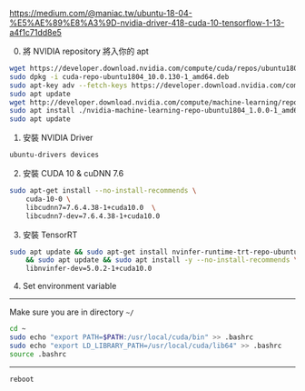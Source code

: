 
https://medium.com/@maniac.tw/ubuntu-18-04-%E5%AE%89%E8%A3%9D-nvidia-driver-418-cuda-10-tensorflow-1-13-a4f1c71dd8e5

0. 將 NVIDIA repository 將入你的 apt

```bash
wget https://developer.download.nvidia.com/compute/cuda/repos/ubuntu1804/x86_64/cuda-repo-ubuntu1804_10.0.130-1_amd64.deb
sudo dpkg -i cuda-repo-ubuntu1804_10.0.130-1_amd64.deb
sudo apt-key adv --fetch-keys https://developer.download.nvidia.com/compute/cuda/repos/ubuntu1804/x86_64/7fa2af80.pub
sudo apt update
wget http://developer.download.nvidia.com/compute/machine-learning/repos/ubuntu1804/x86_64/nvidia-machine-learning-repo-ubuntu1804_1.0.0-1_amd64.deb
sudo apt install ./nvidia-machine-learning-repo-ubuntu1804_1.0.0-1_amd64.deb
sudo apt update
```

1. 安裝 NVIDIA Driver

```bash
ubuntu-drivers devices
```

2. 安裝 CUDA 10 & cuDNN 7.6

```bash
sudo apt-get install --no-install-recommends \
    cuda-10-0 \
    libcudnn7=7.6.4.38-1+cuda10.0  \
    libcudnn7-dev=7.6.4.38-1+cuda10.0
```

3. 安裝 TensorRT

```bash
sudo apt update && sudo apt-get install nvinfer-runtime-trt-repo-ubuntu1804-5.0.2-ga-cuda10.0 \
    && sudo apt update && sudo apt install -y --no-install-recommends \ 
    libnvinfer-dev=5.0.2-1+cuda10.0
```

4. Set environment variable

***************************************************************
Make sure you are in directory ```~/```
```bash
cd ~
sudo echo "export PATH=$PATH:/usr/local/cuda/bin" >> .bashrc
sudo echo "export LD_LIBRARY_PATH=/usr/local/cuda/lib64" >> .bashrc
source .bashrc
```
***************************************************************

```bash
reboot 
```
